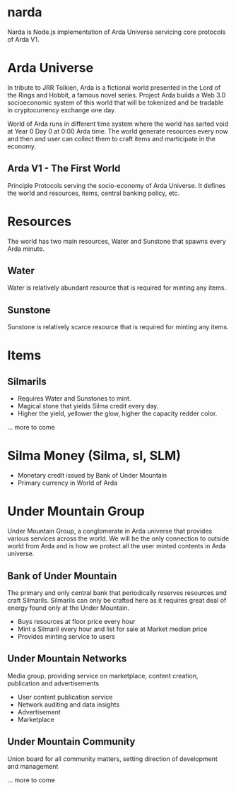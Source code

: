 # narda
Narda is Node.js implementation of Arda Universe servicing core protocols of Arda V1.

Arda Universe
=
In tribute to JRR Tolkien, Arda is a fictional world presented in the Lord of the Rings and Hobbit, a famous novel series. Project Arda builds a Web 3.0 socioeconomic system of this world that will be tokenized and be tradable in cryptocurrency exchange one day.

World of Arda runs in different time system where the world has sarted void at Year 0 Day 0 at 0:00 Arda time. The world generate resources every now and then and user can collect them to craft items and marticipate in the economy.

Arda V1 - The First World
-
Principle Protocols serving the socio-economy of Arda Universe. It defines the world and resources, items, central banking policy, etc.

Resources
=
The world has two main resources, Water and Sunstone that spawns every Arda minute.

Water
-
Water is relatively abundant resource that is required for minting any items.

Sunstone
-
Sunstone is relatively scarce resource that is required for minting any items.

Items
=
Silmarils
-

- Requires Water and Sunstones to mint.
- Magical stone that yields Silma credit every day.
- Higher the yield, yellower the glow, higher the capacity redder color. 

... more to come

Silma Money (Silma, sl, SLM)
=
- Monetary credit issued by Bank of Under Mountain
- Primary currency in World of Arda

Under Mountain Group
=
Under Mountain Group, a conglomerate in Arda universe that provides various services across the world. We will be the only connection to outside world from Arda and is how we protect all the user minted contents in Arda universe.

Bank of Under Mountain
-
The primary and only central bank that periodically reserves resources and craft Silmarils. Silmarils can only be crafted here as it requires great deal of energy found only at the Under Mountain.

- Buys resources at floor price every hour
- Mint a Silmaril every hour and list for sale at Market median price
- Provides minting service to users

Under Mountain Networks
-
Media group, providing service on marketplace, content creation, publication and advertisements

- User content publication service
- Network auditing and data insights
- Advertisement
- Marketplace

Under Mountain Community
-
Union board for all community matters, setting direction of development and management

... more to come
